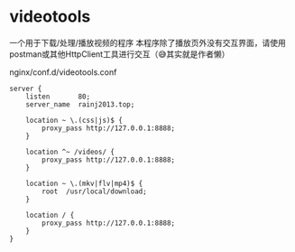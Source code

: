 # videotools
一个用于下载/处理/播放视频的程序
本程序除了播放页外没有交互界面，请使用postman或其他HttpClient工具进行交互（😅其实就是作者懒）

nginx/conf.d/videotools.conf
```
server {
    listen       80;
    server_name  rainj2013.top;

    location ~ \.(css|js)$ {
        proxy_pass http://127.0.0.1:8888;
    }

    location ^~ /videos/ {
        proxy_pass http://127.0.0.1:8888;
    }

    location ~ \.(mkv|flv|mp4)$ {
        root  /usr/local/download;
    }

    location / {
        proxy_pass http://127.0.0.1:8888;
    }
}
```
